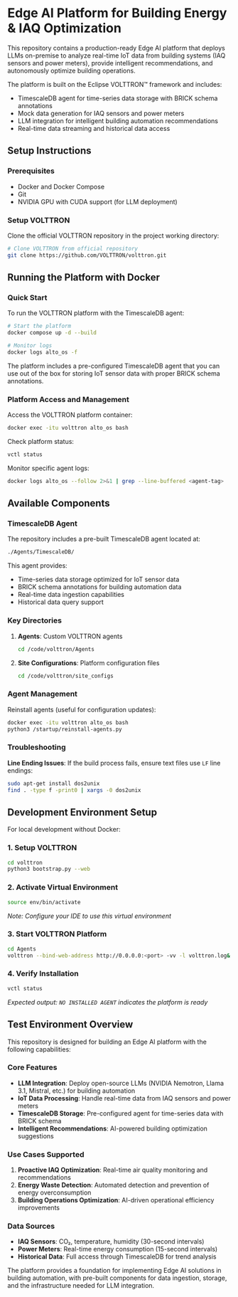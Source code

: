 # **Edge AI Platform for Building Energy & IAQ Optimization**

This repository contains a production-ready Edge AI platform that deploys LLMs on-premise to analyze real-time IoT data from building systems (IAQ sensors and power meters), provide intelligent recommendations, and autonomously optimize building operations.

The platform is built on the Eclipse VOLTTRON™ framework and includes:
- TimescaleDB agent for time-series data storage with BRICK schema annotations
- Mock data generation for IAQ sensors and power meters
- LLM integration for intelligent building automation recommendations
- Real-time data streaming and historical data access

## **Setup Instructions**

### Prerequisites
- Docker and Docker Compose
- Git
- NVIDIA GPU with CUDA support (for LLM deployment)

### Setup VOLTTRON
Clone the official VOLTTRON repository in the project working directory:

```bash
# Clone VOLTTRON from official repository
git clone https://github.com/VOLTTRON/volttron.git
```

## **Running the Platform with Docker**

### Quick Start
To run the VOLTTRON platform with the TimescaleDB agent:

```bash
# Start the platform
docker compose up -d --build

# Monitor logs
docker logs alto_os -f
```

The platform includes a pre-configured TimescaleDB agent that you can use out of the box for storing IoT sensor data with proper BRICK schema annotations.

### Platform Access and Management

Access the VOLTTRON platform container:
```bash
docker exec -itu volttron alto_os bash
```

Check platform status:
```bash
vctl status
```

Monitor specific agent logs:
```bash
docker logs alto_os --follow 2>&1 | grep --line-buffered <agent-tag>
```

## **Available Components**

### TimescaleDB Agent
The repository includes a pre-built TimescaleDB agent located at:
```bash
./Agents/TimescaleDB/
```

This agent provides:
- Time-series data storage optimized for IoT sensor data
- BRICK schema annotations for building automation data
- Real-time data ingestion capabilities
- Historical data query support

### Key Directories

1. **Agents**: Custom VOLTTRON agents
    ```bash
    cd /code/volttron/Agents
    ```

2. **Site Configurations**: Platform configuration files
    ```bash
    cd /code/volttron/site_configs
    ```

### Agent Management

Reinstall agents (useful for configuration updates):
```bash
docker exec -itu volttron alto_os bash
python3 /startup/reinstall-agents.py
```

### Troubleshooting

**Line Ending Issues**: If the build process fails, ensure text files use `LF` line endings:
```bash
sudo apt-get install dos2unix
find . -type f -print0 | xargs -0 dos2unix
```

## **Development Environment Setup**

For local development without Docker:

### 1. Setup VOLTTRON
```bash
cd volttron
python3 bootstrap.py --web
```

### 2. Activate Virtual Environment
```bash
source env/bin/activate
```
*Note: Configure your IDE to use this virtual environment*

### 3. Start VOLTTRON Platform
```bash
cd Agents
volttron --bind-web-address http://0.0.0.0:<port> -vv -l volttron.log&
```

### 4. Verify Installation
```bash
vctl status
```
*Expected output: `NO INSTALLED AGENT` indicates the platform is ready*

## **Test Environment Overview**

This repository is designed for building an Edge AI platform with the following capabilities:

### Core Features
- **LLM Integration**: Deploy open-source LLMs (NVIDIA Nemotron, Llama 3.1, Mistral, etc.) for building automation
- **IoT Data Processing**: Handle real-time data from IAQ sensors and power meters
- **TimescaleDB Storage**: Pre-configured agent for time-series data with BRICK schema
- **Intelligent Recommendations**: AI-powered building optimization suggestions

### Use Cases Supported
1. **Proactive IAQ Optimization**: Real-time air quality monitoring and recommendations
2. **Energy Waste Detection**: Automated detection and prevention of energy overconsumption
3. **Building Operations Optimization**: AI-driven operational efficiency improvements

### Data Sources
- **IAQ Sensors**: CO₂, temperature, humidity (30-second intervals)
- **Power Meters**: Real-time energy consumption (15-second intervals)
- **Historical Data**: Full access through TimescaleDB for trend analysis

The platform provides a foundation for implementing Edge AI solutions in building automation, with pre-built components for data ingestion, storage, and the infrastructure needed for LLM integration.